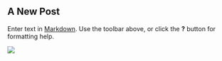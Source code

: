 ## A New Post

Enter text in [Markdown](http://daringfireball.net/projects/markdown/). Use the toolbar above, or click the **?** button for formatting help.

![]({{site.baseurl}}//Screen%20Shot%202021-04-07%20at%201.11.29%20PM.png)
